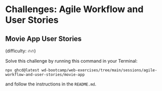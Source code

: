 # Challenges: Agile Workflow and User Stories

## Movie App User Stories

(difficulty: 🔥🔥)

Solve this challenge by running this command in your Terminal:

```
npx ghcd@latest wd-bootcamp/web-exercises/tree/main/sessions/agile-workflow-and-user-stories/movie-app
```

and follow the instructions in the `README.md`.

